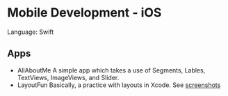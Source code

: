 # Mobile Development - iOS
Language: Swift

## Apps
* AllAboutMe
A simple app which takes a use of Segments, Lables, TextViews, ImageViews, and Slider.
* LayoutFun
Basically, a practice with layouts in Xcode. 
See [screenshots](./LayoutFun/Screenshots)
